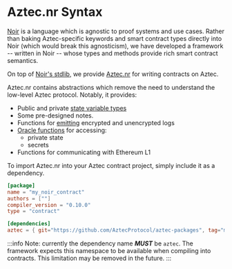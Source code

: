 # Aztec.nr Syntax

[Noir](https://noir-lang.org/) is a language which is agnostic to proof systems and use cases. Rather than baking Aztec-specific keywords and smart contract types directly into Noir (which would break this agnosticism), we have developed a framework -- written in Noir -- whose types and methods provide rich smart contract semantics.

On top of [Noir's stdlib](https://noir-lang.org/standard_library/array_methods), we provide [Aztec.nr](https://github.com/AztecProtocol/aztec-packages/tree/master/yarn-project/aztec-nr) for writing contracts on Aztec.

Aztec.nr contains abstractions which remove the need to understand the low-level Aztec protocol. Notably, it provides:

- Public and private [state variable types](./types.md)
- Some pre-designed notes.
- Functions for [emitting](./events.md) encrypted and unencrypted logs
- [Oracle functions](./functions.md#oracle-calls) for accessing:
  - private state
  - secrets
- Functions for communicating with Ethereum L1

To import Aztec.nr into your Aztec contract project, simply include it as a dependency.

```toml
[package]
name = "my_noir_contract"
authors = [""]
compiler_version = "0.10.0"
type = "contract"

[dependencies]
aztec = { git="https://github.com/AztecProtocol/aztec-packages", tag="master", directory="yarn-project/aztec-nr/aztec" }
```

:::info 
Note: currently the dependency name ***MUST*** be `aztec`. The framework expects this namespace to be available when compiling into contracts. This limitation may be removed in the future.
:::